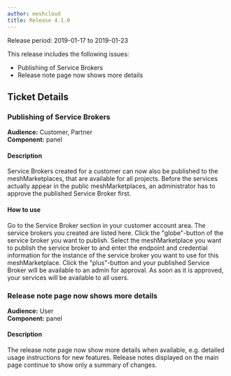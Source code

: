 ```yaml
---
author: meshcloud
title: Release 4.1.0
---
```


Release period: 2019-01-17 to 2019-01-23

This release includes the following issues:
* Publishing of Service Brokers
* Release note page now shows more details
<!--truncate-->

## Ticket Details
### Publishing of Service Brokers
**Audience:** Customer, Partner<br>**Component:** panel


#### Description
Service Brokers created for a customer can now also be published to the meshMarketplaces, that are available for all projects.
Before the services actually appear in the public meshMarketplaces, an administrator has to approve the published Service Broker first.

#### How to use
Go to the Service Broker section in your customer account area. The service brokers you created are listed here. Click the "globe"-button
of the service broker you want to publish. Select the meshMarketplace you want to publish the service broker to and enter the endpoint and
credential information for the instance of the service broker you want to use for this meshMarketplace. Click the "plus"-button and your published
Service Broker will be available to an admin for approval. As soon as it is approved, your services will be available to all users.

### Release note page now shows more details
**Audience:** User<br>**Component:** panel


#### Description
The release note page now show more details when available, e.g. detailed usage instructions for new features.
Release notes displayed on the main page continue to show only a summary of changes.


